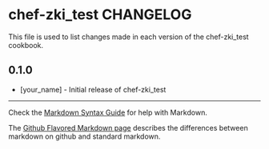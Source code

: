 chef-zki_test CHANGELOG
=======================

This file is used to list changes made in each version of the chef-zki_test cookbook.

0.1.0
-----
- [your_name] - Initial release of chef-zki_test

- - -
Check the [Markdown Syntax Guide](http://daringfireball.net/projects/markdown/syntax) for help with Markdown.

The [Github Flavored Markdown page](http://github.github.com/github-flavored-markdown/) describes the differences between markdown on github and standard markdown.
